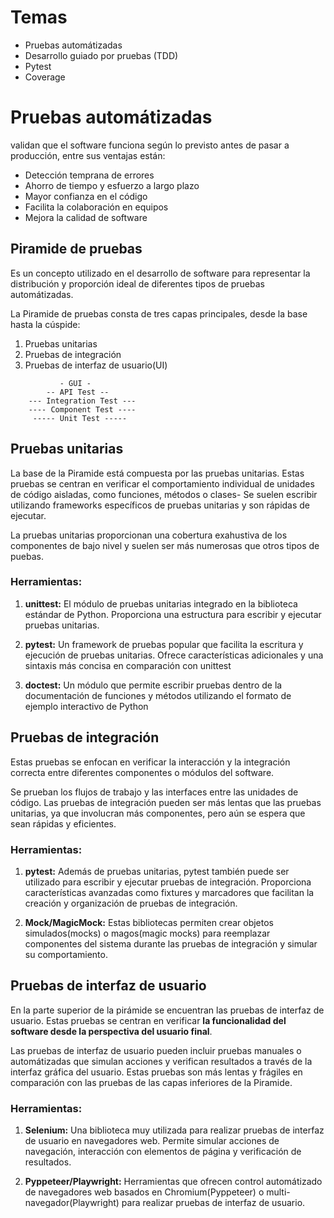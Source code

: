 # Temas

* Pruebas automátizadas
* Desarrollo guiado por pruebas (TDD)
* Pytest
* Coverage 


# Pruebas automátizadas

validan que el software funciona según lo previsto antes de pasar a producción, entre sus ventajas están:
* Detección temprana de errores
* Ahorro de tiempo y esfuerzo a largo plazo
* Mayor confianza en el código
* Facilita la colaboración en equipos
* Mejora la calidad de software

## Piramide de pruebas

Es un concepto utilizado en el desarrollo de software para representar la distribución y proporción ideal de diferentes tipos de pruebas automátizadas. 

La Piramide de pruebas consta de tres capas principales, desde la base hasta la cúspide:
1. Pruebas unitarias
2. Pruebas de integración
3. Pruebas de interfaz de usuario(UI)

```
           - GUI - 
        -- API Test --
    --- Integration Test ---
    ---- Component Test ----
     ----- Unit Test -----
```

## Pruebas unitarias

La base de la Piramide está compuesta por las pruebas unitarias. Estas pruebas se centran en verificar el comportamiento individual de unidades de código aisladas, como funciones, métodos o clases- Se suelen escribir utilizando frameworks específicos de pruebas unitarias y son rápidas de ejecutar.

La pruebas unitarias proporcionan una cobertura exahustiva de los componentes de bajo nivel y suelen ser más numerosas que otros tipos de puebas.

### Herramientas:

1. __unittest:__ El módulo de pruebas unitarias integrado en la biblioteca estándar de Python. Proporciona una estructura para escribir y ejecutar pruebas unitarias.

2. __pytest:__ Un framework de pruebas popular que facilita la escritura y ejecución de pruebas unitarias. Ofrece características adicionales y una sintaxis más concisa en comparación con unittest

3. __doctest:__ Un módulo que permite escribir pruebas dentro de la documentación de funciones y métodos utilizando el formato de ejemplo interactivo de Python

## Pruebas de integración

Estas pruebas se enfocan en verificar la interacción y la integración correcta entre diferentes componentes o módulos del software.

Se prueban los flujos de trabajo y las interfaces entre las unidades de código. Las pruebas de integración pueden ser más lentas que las pruebas unitarias, ya que involucran más componentes, pero aún se espera que sean rápidas y eficientes.

### Herramientas:

1. __pytest:__ Además de pruebas unitarias, pytest también puede ser utilizado para escribir y ejecutar pruebas de integración. Proporciona características avanzadas como fixtures y marcadores que facilitan la creación y organización de pruebas de integración.

2. __Mock/MagicMock:__ Estas bibliotecas permiten crear objetos simulados(mocks) o magos(magic mocks) para reemplazar componentes del sistema durante las pruebas de integración y simular su comportamiento.


## Pruebas de interfaz de usuario

En la parte superior de la pirámide se encuentran las pruebas de interfaz de usuario. Estas pruebas se centran en verificar __la funcionalidad del software desde la perspectiva del usuario final__.

Las pruebas de interfaz de usuario pueden incluir pruebas manuales o automátizadas que simulan acciones y verifican resultados a través de la interfaz gráfica del usuario. Estas pruebas son más lentas y frágiles en comparación con las pruebas de las capas inferiores de la Piramide.

### Herramientas:

1. __Selenium:__ Una biblioteca muy utilizada para realizar pruebas de interfaz de  usuario en navegadores web. Permite simular acciones de navegación, interacción con elementos de página y verificación de resultados.

2. __Pyppeteer/Playwright:__ Herramientas que ofrecen control automátizado de navegadores web basados en Chromium(Pyppeteer) o multi-navegador(Playwright) para realizar pruebas de interfaz de usuario.


